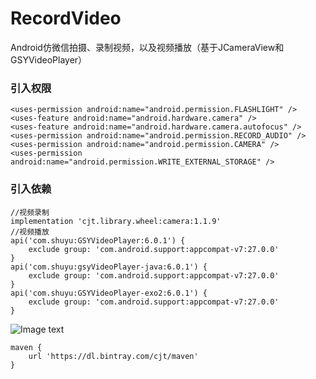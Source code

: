 # RecordVideo
Android仿微信拍摄、录制视频，以及视频播放（基于JCameraView和GSYVideoPlayer）

### 引入权限
```
<uses-permission android:name="android.permission.FLASHLIGHT" />
<uses-feature android:name="android.hardware.camera" />
<uses-feature android:name="android.hardware.camera.autofocus" />
<uses-permission android:name="android.permission.RECORD_AUDIO" />
<uses-permission android:name="android.permission.CAMERA" />
<uses-permission android:name="android.permission.WRITE_EXTERNAL_STORAGE" />
```

### 引入依赖
```
//视频录制
implementation 'cjt.library.wheel:camera:1.1.9'
//视频播放
api('com.shuyu:GSYVideoPlayer:6.0.1') {
    exclude group: 'com.android.support:appcompat-v7:27.0.0'
}
api('com.shuyu:gsyVideoPlayer-java:6.0.1') {
    exclude group: 'com.android.support:appcompat-v7:27.0.0'
}
api('com.shuyu:GSYVideoPlayer-exo2:6.0.1') {
    exclude group: 'com.android.support:appcompat-v7:27.0.0'
}
```
![Image text](https://img-blog.csdnimg.cn/2019041215041778.png?x-oss-process=image/watermark,type_ZmFuZ3poZW5naGVpdGk,shadow_10,text_aHR0cHM6Ly9ibG9nLmNzZG4ubmV0L3FxXzMyMDkwMTg1,size_16,color_FFFFFF,t_70)
```
maven {
    url 'https://dl.bintray.com/cjt/maven'
}
```
